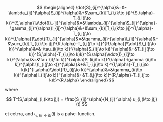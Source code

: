 
$$
\begin{aligned}
\dot{S}_{ij}^{\alpha}&=&-\lambda_{ij}^{\alpha}S_{ij}^{\alpha}&+&\sum_{k}[T_{i,(k\to j)j}^{S,\alpha}-T_{i,j(j\to k)}^{S,\alpha}]\\\dot{I}_{ij}^{\alpha}&=&\lambda_{ij}^{\alpha}S_{ij}^{\alpha}-\gamma_{ij}^{\alpha}I_{ij}^{\alpha}&+&\sum_{k}[T_{i,(k\to j)j}^{I,\alpha}-T_{i,j(j\to k)}^{I,\alpha}]\\\dot{R}_{ij}^{\alpha}&=&\gamma_{ij}^{\alpha}I_{ij}^{\alpha}&+&\sum_{k}[T_{i,(k\to j)j}^{R,\alpha}-T_{i,j(j\to k)}^{R,\alpha}]\\\dot{S}_{i(j\to k)}^{\alpha}&=&-\tau_{i(j\to k)}^{\alpha}S_{i(j\to k)}^{\alpha}&+&T_{i,j(j\to k)}^{S,\alpha}-T_{i,(j\to k)k}^{S,\alpha}\\\dot{I}_{i(j\to k)}^{\alpha}&=&\tau_{i(j\to k)}^{\alpha}S_{i(j\to k)}^{\alpha}-\gamma_{i(j\to k)}^{\alpha}I_{i(j\to k)}^{\alpha}&+&T_{i,j(j\to k)}^{I,\alpha}-T_{i,(j\to k)k}^{I,\alpha}\\\dot{R}_{i(j\to k)}^{\alpha}&=&\gamma_{i(j\to k)}^{\alpha}I_{i(j\to k)}^{\alpha}&+&T_{i,j(j\to k)}^{R,\alpha}-T_{i,(j\to k)k}^{R,\alpha}
\end{aligned}
$$

where

$$
T^{S,\alpha}_{i,(k\to j)j} = \frac{S_{ij}^\alpha}{N_{ij}^\alpha} u_{i,(k\to j)j}(t)
$$

et cetera, and $u_{i,(k\to j)j}(t)$ is a pulse-function.

<!--stackedit_data:
eyJoaXN0b3J5IjpbLTUzMzY5MzYxOV19
-->